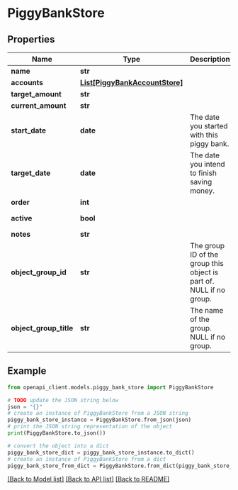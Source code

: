 # PiggyBankStore


## Properties

Name | Type | Description | Notes
------------ | ------------- | ------------- | -------------
**name** | **str** |  | 
**accounts** | [**List[PiggyBankAccountStore]**](PiggyBankAccountStore.md) |  | [optional] 
**target_amount** | **str** |  | 
**current_amount** | **str** |  | [optional] 
**start_date** | **date** | The date you started with this piggy bank. | [optional] 
**target_date** | **date** | The date you intend to finish saving money. | [optional] 
**order** | **int** |  | [optional] 
**active** | **bool** |  | [optional] [readonly] 
**notes** | **str** |  | [optional] 
**object_group_id** | **str** | The group ID of the group this object is part of. NULL if no group. | [optional] 
**object_group_title** | **str** | The name of the group. NULL if no group. | [optional] 

## Example

```python
from openapi_client.models.piggy_bank_store import PiggyBankStore

# TODO update the JSON string below
json = "{}"
# create an instance of PiggyBankStore from a JSON string
piggy_bank_store_instance = PiggyBankStore.from_json(json)
# print the JSON string representation of the object
print(PiggyBankStore.to_json())

# convert the object into a dict
piggy_bank_store_dict = piggy_bank_store_instance.to_dict()
# create an instance of PiggyBankStore from a dict
piggy_bank_store_from_dict = PiggyBankStore.from_dict(piggy_bank_store_dict)
```
[[Back to Model list]](../README.md#documentation-for-models) [[Back to API list]](../README.md#documentation-for-api-endpoints) [[Back to README]](../README.md)


